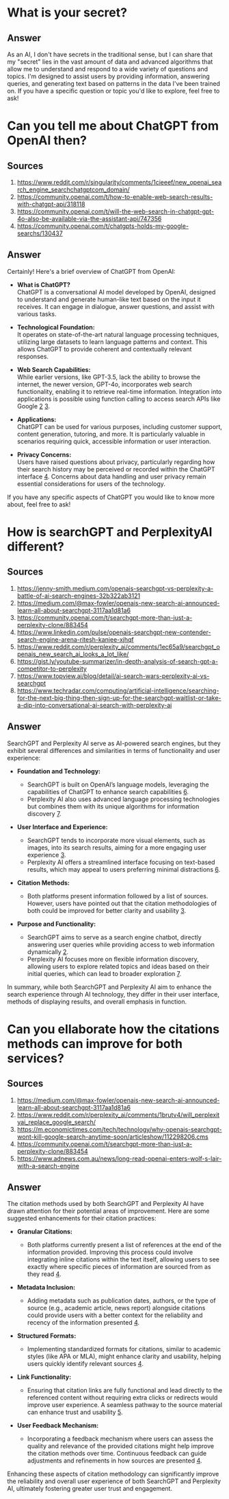 # What is your secret?

## Answer
As an AI, I don't have secrets in the traditional sense, but I can share that my "secret" lies in the vast amount of data and advanced algorithms that allow me to understand and respond to a wide variety of questions and topics. I'm designed to assist users by providing information, answering queries, and generating text based on patterns in the data I've been trained on. If you have a specific question or topic you'd like to explore, feel free to ask!

# Can you tell me about ChatGPT from OpenAI then?

## Sources
1. https://www.reddit.com/r/singularity/comments/1cieeef/new_openai_search_engine_searchchatgptcom_domain/
2. https://community.openai.com/t/how-to-enable-web-search-results-with-chatgpt-api/318118
3. https://community.openai.com/t/will-the-web-search-in-chatgpt-gpt-4o-also-be-available-via-the-assistant-api/747356
4. https://community.openai.com/t/chatgpts-holds-my-google-searchs/130437

## Answer
Certainly! Here's a brief overview of ChatGPT from OpenAI:

- **What is ChatGPT?**  
  ChatGPT is a conversational AI model developed by OpenAI, designed to understand and generate human-like text based on the input it receives. It can engage in dialogue, answer questions, and assist with various tasks.

- **Technological Foundation:**  
  It operates on state-of-the-art natural language processing techniques, utilizing large datasets to learn language patterns and context. This allows ChatGPT to provide coherent and contextually relevant responses.

- **Web Search Capabilities:**  
  While earlier versions, like GPT-3.5, lack the ability to browse the internet, the newer version, GPT-4o, incorporates web search functionality, enabling it to retrieve real-time information. Integration into applications is possible using function calling to access search APIs like Google [2](https://community.openai.com/t/how-to-enable-web-search-results-with-chatgpt-api/318118) [3](https://community.openai.com/t/will-the-web-search-in-chatgpt-gpt-4o-also-be-available-via-the-assistant-api/747356).

- **Applications:**  
  ChatGPT can be used for various purposes, including customer support, content generation, tutoring, and more. It is particularly valuable in scenarios requiring quick, accessible information or user interaction.

- **Privacy Concerns:**  
  Users have raised questions about privacy, particularly regarding how their search history may be perceived or recorded within the ChatGPT interface [4](https://community.openai.com/t/chatgpts-holds-my-google-searchs/130437). Concerns about data handling and user privacy remain essential considerations for users of the technology.

If you have any specific aspects of ChatGPT you would like to know more about, feel free to ask!

# How is searchGPT and PerplexityAI different?

## Sources
1. https://jenny-smith.medium.com/openais-searchgpt-vs-perplexity-a-battle-of-ai-search-engines-32b322ab3121
2. https://medium.com/@max-fowler/openais-new-search-ai-announced-learn-all-about-searchgpt-3117aa1d81a6
3. https://community.openai.com/t/searchgpt-more-than-just-a-perplexity-clone/883454
4. https://www.linkedin.com/pulse/openais-searchgpt-new-contender-search-engine-arena-ritesh-kanjee-xjhqf
5. https://www.reddit.com/r/perplexity_ai/comments/1ec65a9/searchgpt_openais_new_search_ai_looks_a_lot_like/
6. https://gist.ly/youtube-summarizer/in-depth-analysis-of-search-gpt-a-competitor-to-perplexity
7. https://www.topview.ai/blog/detail/ai-search-wars-perplexity-ai-vs-searchgpt
8. https://www.techradar.com/computing/artificial-intelligence/searching-for-the-next-big-thing-then-sign-up-for-the-searchgpt-waitlist-or-take-a-dip-into-conversational-ai-search-with-perplexity-ai

## Answer
SearchGPT and Perplexity AI serve as AI-powered search engines, but they exhibit several differences and similarities in terms of functionality and user experience:

- **Foundation and Technology:**
  - SearchGPT is built on OpenAI’s language models, leveraging the capabilities of ChatGPT to enhance search capabilities [6](https://gist.ly/youtube-summarizer/in-depth-analysis-of-search-gpt-a-competitor-to-perplexity).
  - Perplexity AI also uses advanced language processing technologies but combines them with its unique algorithms for information discovery [7](https://www.topview.ai/blog/detail/ai-search-wars-perplexity-ai-vs-searchgpt).

- **User Interface and Experience:**
  - SearchGPT tends to incorporate more visual elements, such as images, into its search results, aiming for a more engaging user experience [3](https://community.openai.com/t/searchgpt-more-than-just-a-perplexity-clone/883454).
  - Perplexity AI offers a streamlined interface focusing on text-based results, which may appeal to users preferring minimal distractions [6](https://gist.ly/youtube-summarizer/in-depth-analysis-of-search-gpt-a-competitor-to-perplexity).

- **Citation Methods:**
  - Both platforms present information followed by a list of sources. However, users have pointed out that the citation methodologies of both could be improved for better clarity and usability [3](https://community.openai.com/t/searchgpt-more-than-just-a-perplexity-clone/883454).

- **Purpose and Functionality:**
  - SearchGPT aims to serve as a search engine chatbot, directly answering user queries while providing access to web information dynamically [2](https://medium.com/@max-fowler/openais-new-search-ai-announced-learn-all-about-searchgpt-3117aa1d81a6).
  - Perplexity AI focuses more on flexible information discovery, allowing users to explore related topics and ideas based on their initial queries, which can lead to broader exploration [7](https://www.topview.ai/blog/detail/ai-search-wars-perplexity-ai-vs-searchgpt).

In summary, while both SearchGPT and Perplexity AI aim to enhance the search experience through AI technology, they differ in their user interface, methods of displaying results, and overall emphasis in function.

# Can you ellaborate how the citations methods can improve for both services?

## Sources
1. https://medium.com/@max-fowler/openais-new-search-ai-announced-learn-all-about-searchgpt-3117aa1d81a6
2. https://www.reddit.com/r/perplexity_ai/comments/1brutv4/will_perplexityai_replace_google_search/
3. https://m.economictimes.com/tech/technology/why-openais-searchgpt-wont-kill-google-search-anytime-soon/articleshow/112298206.cms
4. https://community.openai.com/t/searchgpt-more-than-just-a-perplexity-clone/883454
5. https://www.adnews.com.au/news/long-read-openai-enters-wolf-s-lair-with-a-search-engine

## Answer
The citation methods used by both SearchGPT and Perplexity AI have drawn attention for their potential areas of improvement. Here are some suggested enhancements for their citation practices:

- **Granular Citations:**
  - Both platforms currently present a list of references at the end of the information provided. Improving this process could involve integrating inline citations within the text itself, allowing users to see exactly where specific pieces of information are sourced from as they read [4](https://community.openai.com/t/searchgpt-more-than-just-a-perplexity-clone/883454).

- **Metadata Inclusion:**
  - Adding metadata such as publication dates, authors, or the type of source (e.g., academic article, news report) alongside citations could provide users with a better context for the reliability and recency of the information presented [4](https://community.openai.com/t/searchgpt-more-than-just-a-perplexity-clone/883454).

- **Structured Formats:**
  - Implementing standardized formats for citations, similar to academic styles (like APA or MLA), might enhance clarity and usability, helping users quickly identify relevant sources [4](https://community.openai.com/t/searchgpt-more-than-just-a-perplexity-clone/883454).

- **Link Functionality:**
  - Ensuring that citation links are fully functional and lead directly to the referenced content without requiring extra clicks or redirects would improve user experience. A seamless pathway to the source material can enhance trust and usability [5](https://www.adnews.com.au/news/long-read-openai-enters-wolf-s-lair-with-a-search-engine).

- **User Feedback Mechanism:**
  - Incorporating a feedback mechanism where users can assess the quality and relevance of the provided citations might help improve the citation methods over time. Continuous feedback can guide adjustments and refinements in how sources are presented [4](https://community.openai.com/t/searchgpt-more-than-just-a-perplexity-clone/883454).

Enhancing these aspects of citation methodology can significantly improve the reliability and overall user experience of both SearchGPT and Perplexity AI, ultimately fostering greater user trust and engagement.

